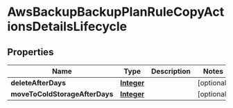 

# AwsBackupBackupPlanRuleCopyActionsDetailsLifecycle


## Properties

| Name | Type | Description | Notes |
|------------ | ------------- | ------------- | -------------|
|**deleteAfterDays** | [**Integer**](Integer.md) |  |  [optional] |
|**moveToColdStorageAfterDays** | [**Integer**](Integer.md) |  |  [optional] |



